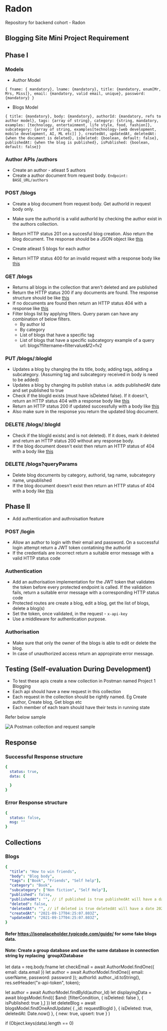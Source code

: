 # Radon

Repository for backend cohort - Radon

## Blogging Site Mini Project Requirement

## Phase I

### Models
- Author Model
```
{ fname: { mandatory}, lname: {mandatory}, title: {mandatory, enum[Mr, Mrs, Miss]}, email: {mandatory, valid email, unique}, password: {mandatory} }
```
- Blogs Model
```
{ title: {mandatory}, body: {mandatory}, authorId: {mandatory, refs to author model}, tags: {array of string}, category: {string, mandatory, examples: [technology, entertainment, life style, food, fashion]}, subcategory: {array of string, examples[technology-[web development, mobile development, AI, ML etc]] }, createdAt, updatedAt, deletedAt: {when the document is deleted}, isDeleted: {boolean, default: false}, publishedAt: {when the blog is published}, isPublished: {boolean, default: false}}
```

### Author APIs /authors
- Create an author - atleast 5 authors
- Create a author document from request body.
  `Endpoint: BASE_URL/authors`

### POST /blogs
- Create a blog document from request body. Get authorId in request body only.
- Make sure the authorId is a valid authorId by checking the author exist in the authors collection.
- Return HTTP status 201 on a succesful blog creation. Also return the blog document. The response should be a JSON object like [this](#successful-response-structure) 
- Create atleast 5 blogs for each author

- Return HTTP status 400 for an invalid request with a response body like [this](#error-response-structure)

### GET /blogs
- Returns all blogs in the collection that aren't deleted and are published
- Return the HTTP status 200 if any documents are found. The response structure should be like [this](#successful-response-structure) 
- If no documents are found then return an HTTP status 404 with a response like [this](#error-response-structure) 
- Filter blogs list by applying filters. Query param can have any combination of below filters.
  - By author Id
  - By category
  - List of blogs that have a specific tag
  - List of blogs that have a specific subcategory
example of a query url: blogs?filtername=filtervalue&f2=fv2

### PUT /blogs/:blogId
- Updates a blog by changing the its title, body, adding tags, adding a subcategory. (Assuming tag and subcategory received in body is need to be added)
- Updates a blog by changing its publish status i.e. adds publishedAt date and set published to true
- Check if the blogId exists (must have isDeleted false). If it doesn't, return an HTTP status 404 with a response body like [this](#error-response-structure)
- Return an HTTP status 200 if updated successfully with a body like [this](#successful-response-structure) 
- Also make sure in the response you return the updated blog document. 

### DELETE /blogs/:blogId
- Check if the blogId exists( and is not deleted). If it does, mark it deleted and return an HTTP status 200 without any response body.
- If the blog document doesn't exist then return an HTTP status of 404 with a body like [this](#error-response-structure) 

### DELETE /blogs?queryParams
- Delete blog documents by category, authorid, tag name, subcategory name, unpublished
- If the blog document doesn't exist then return an HTTP status of 404 with a body like [this](#error-response-structure)

## Phase II

- Add authentication and authroisation feature

### POST /login
- Allow an author to login with their email and password. On a successful login attempt return a JWT token contatining the authorId
- If the credentials are incorrect return a suitable error message with a valid HTTP status code

### Authentication
- Add an authorisation implementation for the JWT token that validates the token before every protected endpoint is called. If the validation fails, return a suitable error message with a corresponding HTTP status code
- Protected routes are create a blog, edit a blog, get the list of blogs, delete a blog(s)
- Set the token, once validated, in the request - `x-api-key`
- Use a middleware for authentication purpose.

### Authorisation
- Make sure that only the owner of the blogs is able to edit or delete the blog.
- In case of unauthorized access return an appropirate error message.

## Testing (Self-evaluation During Development)
- To test these apis create a new collection in Postman named Project 1 Blogging 
- Each api should have a new request in this collection
- Each request in the collection should be rightly named. Eg Create author, Create blog, Get blogs etc
- Each member of each team should have their tests in running state


Refer below sample

 ![A Postman collection and request sample](assets/Postman-collection-sample.png)

## Response


### Successful Response structure
```yaml
{
  status: true,
  data: {

  }
}
```
### Error Response structure
```yaml
{
  status: false,
  msg: ""
}
```





## Collections
### Blogs
```yaml
{
  "title": "How to win friends",
  "body": "Blog body",
  "tags": ["Book", "Friends", "Self help"],
  "category": "Book",
  "subcategory": ["Non fiction", "Self Help"],
  "published": false,
  "publishedAt": "", // if published is true publishedAt will have a date 2021-09-17T04:25:07.803Z
  "deleted": false,
  "deletedAt": "", // if deleted is true deletedAt will have a date 2021-09-17T04:25:07.803Z,
  "createdAt": "2021-09-17T04:25:07.803Z",
  "updatedAt": "2021-09-17T04:25:07.803Z",
}
```

#### Refer https://jsonplaceholder.typicode.com/guide/ for some fake blogs data.

#### Note: Create a group database and use the same database in connection string by replacing `groupXDatabase





let data = req.body.fname
let checkEmail = await AuthorModel.findOne({ email: data.email })
let author = await AuthorModel.findOne({ email: userName, password: password });
authorId: author._id.toString(),
res.setHeader("x-api-token", token);

let author = await AuthorModel.findById(author_Id)
let displayingData = await blogsModel.find({ $and: [filterCondition, { isDeleted: false }, { isPublished: true },] })
let deleteBlog = await blogsModel.findOneAndUpdate(
            { _id: requestBlogId },
            { isDeleted: true, deletedAt: Date.now() },
            { new: true, upsert: true }
)

if (Object.keys(data).length == 0)